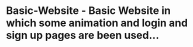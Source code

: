 # Basic-Website - Basic Website in which some animation and login and sign up pages are been used...
